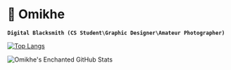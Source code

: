 # 🙂 Omikhe

**`Digital Blacksmith (CS Student\Graphic Designer\Amateur Photographer)`**

[![Top Langs](https://github-readme-stats.vercel.app/api/top-langs/?username=omikhe&layout=compact&hide=html&langs_count=8&theme=radical)](https://github.com/anuraghazra/github-readme-stats)

![Omikhe's Enchanted GitHub Stats](https://github-readme-stats.vercel.app/api?username=omikhe&show_icons=true&theme=radical)